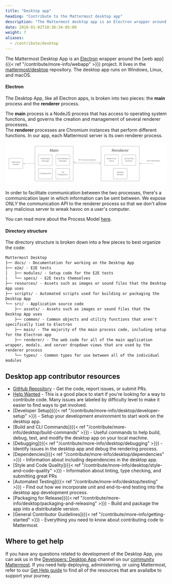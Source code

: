 ```yaml
---
title: "Desktop app"
heading: "Contribute to the Mattermost desktop app"
description: "The Mattermost desktop app is an Electron wrapper around the web app project. It lives in the mattermost/desktop repository."
date: 2018-01-02T10:36:34-05:00
weight: 7
aliases:
  - /contribute/desktop
---
```


The Mattermost Desktop App is an [Electron](https://electronjs.org/) wrapper around the [web app]({{< ref "/contribute/more-info/webapp" >}}) project. It lives in the [mattermost/desktop](https://github.com/mattermost/desktop) repository. The desktop app runs on Windows, Linux, and macOS.

#### Electron
The Desktop App, like all Electron apps, is broken into two pieces: the **main** process and the **renderer** process.

The **main** process is a NodeJS process that has access to operating system functions, and governs the creation and management of several renderer processes.  
The **renderer** processes are Chromium instances that perform different functions. In our app, each Mattermost server is its own renderer process.

![Process diagram](process-diagram.png)

In order to facilitate communication between the two processes, there's a communication layer in which information can be sent between. We expose *ONLY* the communication API to the renderer process so that we don't allow any malicious server to wreak havoc on a user's computer.

You can read more about the Process Model [here](https://www.electronjs.org/docs/latest/tutorial/process-model).

#### Directory structure
The directory structure is broken down into a few pieces to best organize the code:

```
Mattermost Desktop
├── docs/ - Documentation for working on the Desktop App
├── e2e/ - E2E tests
│   ├── modules/ - Setup code for the E2E tests
│   └── specs/ - E2E tests themselves
├── resources/ - Assets such as images or sound files that the Desktop App uses
├── scripts/ - Automated scripts used for building or packaging the Desktop App
└── src/ - Application source code
    ├── assets/ - Assets such as images or sound files that the Desktop App uses
    ├── common/ - Common objects and utility functions that aren't specifically tied to Electron
    ├── main/ - The majority of the main process code, including setup for the Electron app
    ├── renderer/ - The web code for all of the main application wrapper, modals. and server dropdown views that are used by the renderer process
    └── types/ - Common types for use between all of the individual modules
```

## Desktop app contributor resources
 - [GitHub Repository](https://github.com/mattermost/desktop) - Get the code, report issues, or submit PRs.
 - [Help Wanted](https://mattermost.com/pl/help-wanted-desktop) - This is a good place to start if you're looking for a way to contribute code. Many issues are labeled by difficulty level to make it easier to find ways to get involved.
 - [Developer Setup]({{< ref "/contribute/more-info/desktop/developer-setup" >}}) - Setup your development environment to start work on the desktop app.
 - [Build and CLI Commands]({{< ref "/contribute/more-info/desktop/build-commands" >}}) - Useful commands to help build, debug, test, and modify the desktop app on your local machine.
 - [Debugging]({{< ref "/contribute/more-info/desktop/debugging" >}}) - Identify issues in the desktop app and debug the rendering process.
 - [Dependencies]({{< ref "/contribute/more-info/desktop/dependencies" >}}) - Information about including dependencies in the desktop app.
 - [Style and Code Quality]({{< ref "/contribute/more-info/desktop/style-and-code-quality" >}}) - Information about linting, type checking, and submitting great PRs
 - [Automated Testing]({{< ref "/contribute/more-info/desktop/testing" >}}) - Find out how we incorporate unit and end-to-end testing into the desktop app development process.
 - [Packaging for Release]({{< ref "/contribute/more-info/desktop/packaging-and-releasing" >}}) - Build and package the app into a distributable version.
 - [General Contributor Guidelines]({{< ref "/contribute/more-info/getting-started" >}}) - Everything you need to know about contributing code to Mattermost.


## Where to get help

If you have any questions related to development of the Desktop App, you can ask us in the [Developers: Desktop App](https://community.mattermost.com/core/channels/desktop-app) channel on our [community Mattermost](https://docs.mattermost.com/guides/community-chat.html). If you need help deploying, administering, or using Mattermost, refer to our [Get Help guide](https://docs.mattermost.com/guides/get-help.html) to find all of the resources that are availalbe to support your journey.
